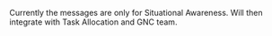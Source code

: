 Currently the messages are only for Situational Awareness.
Will then integrate with Task Allocation and GNC team.
